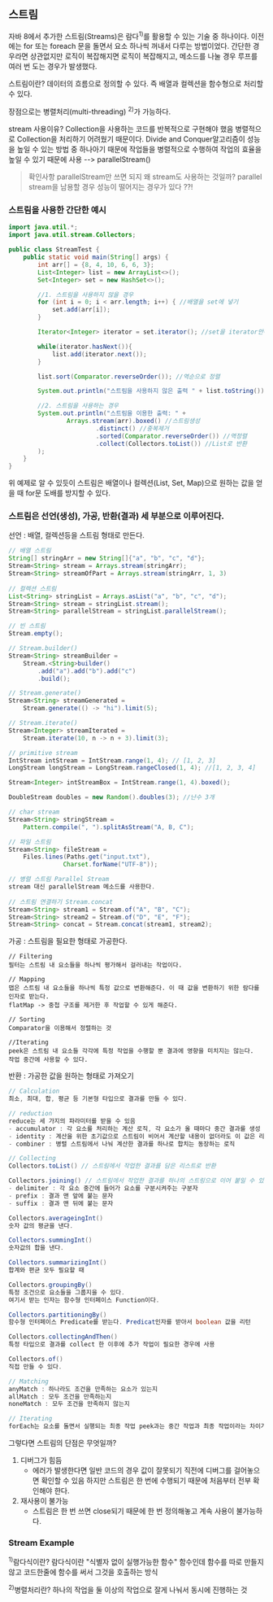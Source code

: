 ## 스트림

자바 8에서 추가한 스트림(Streams)은 람다<sup>1)</sup>를 활용할 수 있는 기술 중 하나이다.
이전에는 for 또는 foreach 문을 돌면서 요소 하나씩 꺼내서 다루는 방법이었다.
간단한 경우라면 상관없지만 로직이 복잡해지면 로직이 복잡해지고, 메소드를 나눌 경우 루프를 여러 번 도는 경우가 발생했다.



스트림이란?
데이터의 흐름으로 정의할 수 있다.
즉 배열과 컬렉션을 함수형으로 처리할 수 있다.



장점으로는 병렬처리(multi-threading) <sup>2)</sup>가 가능하다.

stream 사용이유? 
Collection을 사용하는 코드를 반복적으로 구현해야 했음
병렬적으로 Collection을 처리하기 어려웠기 때문이다.
Divide and Conquer알고리즘이 성능을 높일 수 있는 방법 중 하나아기 때문에 작업들을 병렬적으로 수행하여 작업의 효율을 높일 수 있기 때문에 사용 --> parallelStream()

> 확인사항 
> parallelStream만 쓰면 되지 왜 stream도 사용하는 것일까?
> parallel stream을 남용할 경우 성능이 떨어지는 경우가 있다 ??!





### 스트림을 사용한 간단한 예시

```java
import java.util.*;
import java.util.stream.Collectors;

public class StreamTest {
    public static void main(String[] args) {
        int arr[] = {8, 4, 10, 6, 6, 3};
        List<Integer> list = new ArrayList<>();
        Set<Integer> set = new HashSet<>();

        //1. 스트림을 사용하지 않을 경우
        for (int i = 0; i < arr.length; i++) { //배열을 set에 넣기
            set.add(arr[i]);
        }

        Iterator<Integer> iterator = set.iterator(); //set을 iterator안에 담기

        while(iterator.hasNext()){
            list.add(iterator.next());
        }

        list.sort(Comparator.reverseOrder()); //역순으로 정렬

        System.out.println("스트림을 사용하지 않은 출력 " + list.toString());

        //2. 스트림을 사용하는 경우
        System.out.println("스트림을 이용한 출력: " +
                Arrays.stream(arr).boxed() //스트림생성
                        .distinct() //중복제거
                        .sorted(Comparator.reverseOrder()) //역정렬
                        .collect(Collectors.toList()) //List로 반환
        );
    }
}

```

위 예제로 알 수 있듯이 스트림은 배열이나 컬렉션(List, Set, Map)으로 원하는 값을 얻을 때 for문 도배를 방지할 수 있다.



### 스트림은 선언(생성), 가공, 반환(결과) 세 부분으로 이루어진다.

선언 : 배열, 컬렉션등을 스트림 형태로 만든다.

```java
// 배열 스트림
String[] stringArr = new String[]{"a", "b", "c", "d"};
Stream<String> stream = Arrays.stream(stringArr);
Stream<String> streamOfPart = Arrays.stream(stringArr, 1, 3)
    
// 컬렉션 스트림
List<String> stringList = Arrays.asList("a", "b", "c", "d");
Stream<String> stream = stringList.stream();
Stream<String> parallelStream = stringList.parallelStream();

// 빈 스트림
Stream.empty();

// Stream.builder()
Stream<String> streamBuilder = 
    Stream.<String>builder()
    	.add("a").add("b").add("c")
    	.build();

// Stream.generate()
Stream<String> streamGenerated =
    Stream.generate(() -> "hi").limit(5);

// Stream.iterate()
Stream<Integer> streamIterated = 
    Stream.iterate(10, n -> n + 3).limit(3);

// primitive stream
IntStream intStream = IntStream.range(1, 4); // [1, 2, 3]
LongStream longStream = LongStream.rangeClosed(1, 4); //[1, 2, 3, 4]

Stream<Integer> intStreamBox = IntStream.range(1, 4).boxed();

DoubleStream doubles = new Random().doubles(3); //난수 3개

// char stream
Stream<String> stringStream =
    Pattern.compile(", ").splitAsStream("A, B, C");

// 파일 스트림
Stream<String> fileStream =
    Files.lines(Paths.get("input.txt"),
               Charset.forName("UTF-8"));

// 병렬 스트림 Parallel Stream
stream 대신 parallelStream 메소드를 사용한다.
    
// 스트림 연결하기 Stream.concat
Stream<String> stream1 = Stream.of("A", "B", "C");
Stream<String> stream2 = Stream.of("D", "E", "F");
Stream<String> concat = Stream.concat(stream1, stream2);

```



가공 : 스트림을 필요한 형태로 가공한다.

```
// Filtering
필터는 스트림 내 요소들을 하나씩 평가해서 걸러내는 작업이다.

// Mapping
맵은 스트림 내 요소들을 하나씩 특정 값으로 변환해준다. 이 때 값을 변환하기 위한 람다를 인자로 받는다.
flatMap -> 중첩 구조를 제거한 후 작업할 수 있게 해준다.

// Sorting
Comparator을 이용해서 정렬하는 것

//Iterating
peek은 스트림 내 요소들 각각에 특정 작업을 수행할 뿐 결과에 영향을 미치지는 않는다.
작업 중간에 사용할 수 있다.
```



반환 : 가공한 값을 원하는 형태로 가져오기

```java
// Calculation
최소, 최대, 합, 평균 등 기본형 타입으로 결과를 만들 수 있다.

// reduction
reduce는 세 가지의 파라미터를 받을 수 있음
- accumulator : 각 요소를 처리하는 계산 로직, 각 요소가 올 때마다 중간 결과를 생성
- identity : 계산을 위한 초기값으로 스트림이 비어서 계산할 내용이 없더라도 이 값은 리턴
- combiner : 병렬 스트림에서 나눠 계산한 결과를 하나로 합치는 동장하는 로직

// Collecting
Collectors.toList() // 스트림에서 작업한 결과를 담은 리스트로 반환

Collectors.joining() // 스트림에서 작업한 결과를 하나의 스트링으로 이어 붙일 수 있음
- delimiter : 각 요소 중간에 들어가 요소를 구분시켜주는 구분자
- prefix : 결과 맨 앞에 붙는 문자
- suffix : 결과 맨 뒤에 붙는 문자

Collectors.averageingInt()
숫자 값의 평균을 낸다.

Collectors.summingInt()
숫자값의 합을 낸다.

Collectors.summarizingInt()
합계와 편균 모두 필요할 때

Collectors.groupingBy()
특정 조건으로 요소들을 그룹지을 수 있다. 
여기서 받는 인자는 함수형 인터페이스 Function이다.

Collectors.partitioningBy()
함수형 인터페이스 Predicate를 받는다. Predicat인자를 받아서 boolean 값을 리턴

Collectors.collectingAndThen()
특정 타입으로 결과를 collect 한 이후에 추가 작업이 필요한 경우에 사용

Collectors.of()
직접 만들 수 있다.

// Matching
anyMatch : 하나라도 조건을 만족하는 요소가 있는지
allMatch : 모두 조건을 만족하는지
noneMatch : 모두 조건을 만족하지 않는지

// Iterating
forEach는 요소를 돌면서 실행되는 최종 작업 peek과는 중간 작업과 최종 작업이라는 차이가 있음
```



그렇다면 스트림의 단점은 무엇일까?

1. 디버그가 힘듬
   - 에러가 발생한다면 일반 코드의 경우 값이 잘못되기 직전에 디버그를 걸어놓으면 확인할 수 있음 하지만 스트림은 한 번에 수행되기 때문에 처음부터 전부 확인해야 한다.
2. 재사용이 불가능
   - 스트림은 한 번 쓰면 close되기 때문에 
     한 번 정의해놓고 계속 사용이 불가능하다.



### Stream Example













<sup>1)</sup>람다식이란?
람다식이란 "식별자 없이 실행가능한 함수"
함수인데 함수를 따로 만들지 않고 코드한줄에 함수를 써서 그것을 호출하는 방식

<sup>2)</sup>병렬처리란?
하나의 작업을 둘 이상의 작업으로 잘게 나눠서 동시에 진행하는 것

